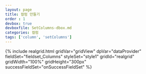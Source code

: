 ```yaml
---
layout: page
title: 컬럼 만들기
order : 1
devbox: true
devboxfile: SetColumns-dbox.md
categories: 컬럼
tags: ['column', 'setColumns']
---
```


<script>
var onSuccessFieldSet = function(data, textStatus, jqXHR) {
	var flds = dataProvider.getFieldCount();
	if (flds > 0) {
	    var rows = [];

	    for (var i = 0; i < 10; i++) {
	        var row = [];
	        for (var c = 0; c < flds; c++) {
	            row.push("Cell(" + i + ", " + c + ")");
	        }
	        rows.push(row);
	    }

	    dataProvider.setRows(rows);
	}
}
</script>

{% include realgrid.html
  gridVar="gridView"
  dpVar="dataProvider"
  fieldSet="fieldset_Columns"
  styleSet="style1"
  gridId="realgrid"
  gridWidth="100%"
  gridHeight="300px" 
  successFieldSet="onSuccessFieldSet"
%}


